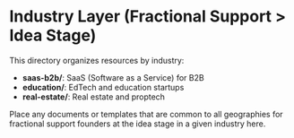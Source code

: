 # Industry Layer (Fractional Support > Idea Stage)

This directory organizes resources by industry:
- **saas-b2b/**: SaaS (Software as a Service) for B2B
- **education/**: EdTech and education startups
- **real-estate/**: Real estate and proptech

Place any documents or templates that are common to all geographies for fractional support founders at the idea stage in a given industry here. 